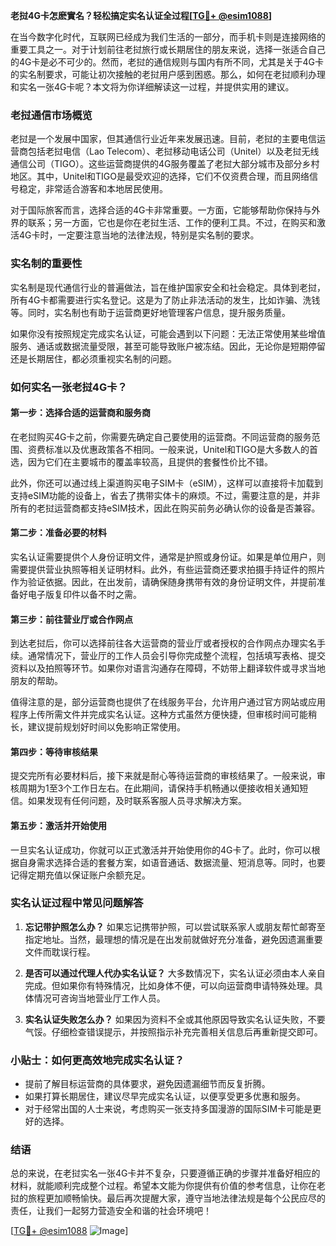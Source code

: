 **老挝4G卡怎麽實名？轻松搞定实名认证全过程[[TG💪+ @esim1088](https://t.me/s/esim1088)]**

在当今数字化时代，互联网已经成为我们生活的一部分，而手机卡则是连接网络的重要工具之一。对于计划前往老挝旅行或长期居住的朋友来说，选择一张适合自己的4G卡是必不可少的。然而，老挝的通信规则与国内有所不同，尤其是关于4G卡的实名制要求，可能让初次接触的老挝用户感到困惑。那么，如何在老挝顺利办理和实名一张4G卡呢？本文将为你详细解读这一过程，并提供实用的建议。

### 老挝通信市场概览

老挝是一个发展中国家，但其通信行业近年来发展迅速。目前，老挝的主要电信运营商包括老挝电信（Lao Telecom）、老挝移动电话公司（Unitel）以及老挝无线通信公司（TIGO）。这些运营商提供的4G服务覆盖了老挝大部分城市及部分乡村地区。其中，Unitel和TIGO是最受欢迎的选择，它们不仅资费合理，而且网络信号稳定，非常适合游客和本地居民使用。

对于国际旅客而言，选择合适的4G卡非常重要。一方面，它能够帮助你保持与外界的联系；另一方面，它也是你在老挝生活、工作的便利工具。不过，在购买和激活4G卡时，一定要注意当地的法律法规，特别是实名制的要求。

### 实名制的重要性

实名制是现代通信行业的普遍做法，旨在维护国家安全和社会稳定。具体到老挝，所有4G卡都需要进行实名登记。这是为了防止非法活动的发生，比如诈骗、洗钱等。同时，实名制也有助于运营商更好地管理客户信息，提升服务质量。

如果你没有按照规定完成实名认证，可能会遇到以下问题：无法正常使用某些增值服务、通话或数据流量受限，甚至可能导致账户被冻结。因此，无论你是短期停留还是长期居住，都必须重视实名制的问题。

### 如何实名一张老挝4G卡？

#### 第一步：选择合适的运营商和服务商

在老挝购买4G卡之前，你需要先确定自己要使用的运营商。不同运营商的服务范围、资费标准以及优惠政策各不相同。一般来说，Unitel和TIGO是大多数人的首选，因为它们在主要城市的覆盖率较高，且提供的套餐性价比不错。

此外，你还可以通过线上渠道购买电子SIM卡（eSIM），这样可以直接将卡加载到支持eSIM功能的设备上，省去了携带实体卡的麻烦。不过，需要注意的是，并非所有的老挝运营商都支持eSIM技术，因此在购买前务必确认你的设备是否兼容。

#### 第二步：准备必要的材料

实名认证需要提供个人身份证明文件，通常是护照或身份证。如果是单位用户，则需要提供营业执照等相关证明材料。此外，有些运营商还要求拍摄手持证件的照片作为验证依据。因此，在出发前，请确保随身携带有效的身份证明文件，并提前准备好电子版复印件以备不时之需。

#### 第三步：前往营业厅或合作网点

到达老挝后，你可以选择前往各大运营商的营业厅或者授权的合作网点办理实名手续。通常情况下，营业厅的工作人员会引导你完成整个流程，包括填写表格、提交资料以及拍照等环节。如果你对语言沟通存在障碍，不妨带上翻译软件或寻求当地朋友的帮助。

值得注意的是，部分运营商也提供了在线服务平台，允许用户通过官方网站或应用程序上传所需文件并完成实名认证。这种方式虽然方便快捷，但审核时间可能稍长，建议提前规划好时间以免影响正常使用。

#### 第四步：等待审核结果

提交完所有必要材料后，接下来就是耐心等待运营商的审核结果了。一般来说，审核周期为1至3个工作日左右。在此期间，请保持手机畅通以便接收相关通知短信。如果发现有任何问题，及时联系客服人员寻求解决方案。

#### 第五步：激活并开始使用

一旦实名认证成功，你就可以正式激活并开始使用你的4G卡了。此时，你可以根据自身需求选择合适的套餐方案，如语音通话、数据流量、短消息等。同时，也要记得定期充值以保证账户余额充足。

### 实名认证过程中常见问题解答

1. **忘记带护照怎么办？**
   如果忘记携带护照，可以尝试联系家人或朋友帮忙邮寄至指定地址。当然，最理想的情况是在出发前就做好充分准备，避免因遗漏重要文件而耽误行程。

2. **是否可以通过代理人代办实名认证？**
   大多数情况下，实名认证必须由本人亲自完成。但如果你有特殊情况，比如身体不便，可以向运营商申请特殊处理。具体情况可咨询当地营业厅工作人员。

3. **实名认证失败怎么办？**
   如果因为资料不全或其他原因导致实名认证失败，不要气馁。仔细检查错误提示，并按照指示补充完善相关信息后再重新提交即可。

### 小贴士：如何更高效地完成实名认证？

- 提前了解目标运营商的具体要求，避免因遗漏细节而反复折腾。
- 如果打算长期居住，建议尽早完成实名认证，以便享受更多优惠和服务。
- 对于经常出国的人士来说，考虑购买一张支持多国漫游的国际SIM卡可能是更好的选择。

### 结语

总的来说，在老挝实名一张4G卡并不复杂，只要遵循正确的步骤并准备好相应的材料，就能顺利完成整个过程。希望本文能为你提供有价值的参考信息，让你在老挝的旅程更加顺畅愉快。最后再次提醒大家，遵守当地法律法规是每个公民应尽的责任，让我们一起努力营造安全和谐的社会环境吧！

[[TG💪+ @esim1088](https://t.me/s/esim1088) ![Image](https://i.postimg.cc/4NQfJmqS/Snipaste-2025-05-13-00-14-12.png)]